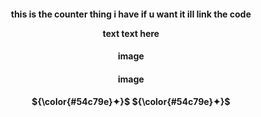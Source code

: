<p align="center">
<h4 align="center"

this is the counter thing i have if u want it ill link the code

 <p align="center"> 
 text text here
<p align="center">
<h4 align="center"

image

<h4 align="center"

image

<h4 align="center"
  
<strong>${\color{#54c79e}✦}$
<strong>${\color{#54c79e}✦}$
